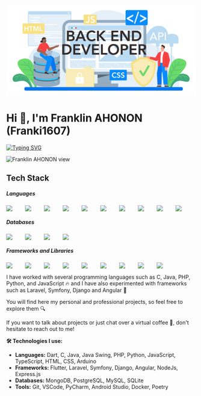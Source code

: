 ![Backend Developper Picture](image.jpg)

<h1>
Hi 👋, I'm <strong>Franklin AHONON (Franki1607)</strong>
</h1>

[![Typing SVG](https://readme-typing-svg.herokuapp.com?font=Fira+Code&pause=1000&color=FF8400&random=false&width=435&lines=Full+Stack+Developer;Passionate+And+Versatile+Developer)](#)

<p align="left"> <img src="https://komarev.com/ghpvc/?username=franki1607&label=Profile%20views&color=FF8400&style=flat" alt="Franklin AHONON view" /> </p>

## Tech Stack

##### Languages

<div style="display: flex">
  <img src="https://cdn.jsdelivr.net/gh/devicons/devicon/icons/python/python-original.svg" width="50px" />
  <img src="https://cdn.jsdelivr.net/gh/devicons/devicon/icons/dart/dart-original.svg" width="50px" />
  <img src="https://cdn.jsdelivr.net/gh/devicons/devicon/icons/php/php-original.svg" width="50px" />
  <img src="https://cdn.jsdelivr.net/gh/devicons/devicon/icons/javascript/javascript-original.svg" width="50px" />
  <img src="https://cdn.jsdelivr.net/gh/devicons/devicon/icons/typescript/typescript-original.svg" width="50px" />
  <img src="https://cdn.jsdelivr.net/gh/devicons/devicon/icons/java/java-original.svg" width="50px" />
  <img src="https://cdn.jsdelivr.net/gh/devicons/devicon/icons/c/c-original.svg"width="50px" />
  <img src="https://cdn.jsdelivr.net/gh/devicons/devicon/icons/html5/html5-original-wordmark.svg"  width="50px"/>
  <img src="https://cdn.jsdelivr.net/gh/devicons/devicon/icons/css3/css3-original-wordmark.svg" width="50px" />
  <img src="https://cdn.jsdelivr.net/gh/devicons/devicon/icons/arduino/arduino-original.svg" width="50px" />
</div>

##### Databases

<div style="display: flex">
  <img src="https://cdn.jsdelivr.net/gh/devicons/devicon/icons/postgresql/postgresql-original-wordmark.svg" width="50px"/>
  <img src="https://cdn.jsdelivr.net/gh/devicons/devicon/icons/mongodb/mongodb-original-wordmark.svg" width="50px" />
  <img src="https://cdn.jsdelivr.net/gh/devicons/devicon/icons/mysql/mysql-original-wordmark.svg" width="50px" />
  <img src="https://cdn.jsdelivr.net/gh/devicons/devicon/icons/firebase/firebase-plain.svg" width="50px" />
</div>
  

##### Frameworks and Libraries

<div style="display: flex">
  <img src="https://cdn.jsdelivr.net/gh/devicons/devicon/icons/django/django-plain.svg" width="50px" />
  <img src="https://cdn.jsdelivr.net/gh/devicons/devicon/icons/flutter/flutter-original.svg" width="50px" />
  <img src="https://cdn.jsdelivr.net/gh/devicons/devicon/icons/wordpress/wordpress-original.svg" width="50px" />
  <img src="https://cdn.jsdelivr.net/gh/devicons/devicon/icons/laravel/laravel-original.svg" width="50px" />
  <img src="https://cdn.jsdelivr.net/gh/devicons/devicon/icons/symfony/symfony-plain.svg" width="50px" />
  <img src="https://cdn.jsdelivr.net/gh/devicons/devicon/icons/react/react-original.svg" width="50px" />
  <img src="https://cdn.jsdelivr.net/gh/devicons/devicon/icons/express/express-original-wordmark.svg"  width="50px" />
  <img src="https://cdn.jsdelivr.net/gh/devicons/devicon/icons/nodejs/nodejs-original-wordmark.svg" width="50px"  />
  <img src="https://cdn.jsdelivr.net/gh/devicons/devicon/icons/bootstrap/bootstrap-original-wordmark.svg" width="50px" />
</div>

I have worked with several programming languages such as C, Java, PHP, Python, and JavaScript 🔥 and I have also experimented with frameworks such as Laravel, Symfony, Django and Angular 🚀

You will find here my personal and professional projects, so feel free to explore them 🔍

If you want to talk about projects or just chat over a virtual coffee 🍵, don't hesitate to reach out to me!

<!--**🚧 Under development: **
- Project X 
- Project Y
-->

**🛠 Technologies I use:**
- **Languages:** Dart, C, Java, Java Swing, PHP, Python, JavaScript, TypeScript, HTML, CSS, Arduino 
- **Frameworks:** Flutter, Laravel, Symfony, Django, Angular, NodeJs,  Express.js
- **Databases:** MongoDB, PostgreSQL, MySQL, SQLite
- **Tools:** Git, VSCode, PyCharm, Android Studio, Docker, Poetry

<!--
**Franki1607/Franki1607** is a ✨ _special_ ✨ repository because its `README.md` (this file) appears on your GitHub profile.

Here are some ideas to get you started:

- 🔭 I’m currently working on ...
- 🌱 I’m currently learning ...
- 👯 I’m looking to collaborate on ...
- 🤔 I’m looking for help with ...
- 💬 Ask me about ...
- 📫 How to reach me: ...
- 😄 Pronouns: ...
- ⚡ Fun fact: ...
-->

